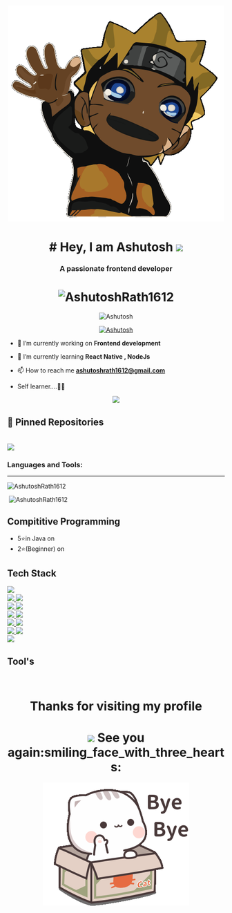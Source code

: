 

<p align="center"><img src="./assets/heyy.gif"></p>
<h1 align="center"> # Hey, I am Ashutosh <img src="https://raw.githubusercontent.com/MartinHeinz/MartinHeinz/master/wave.gif" width="30px"></h1>
<h3 align="center">A passionate frontend developer</h3>

<h1 align="center"> <img src="https://komarev.com/ghpvc/?username=AshutoshRath1612&label=Profile%20views&color=yellow&style=flat" alt="AshutoshRath1612" /> </h1>

<p align="center"><img src="http://github-readme-streak-stats.herokuapp.com?user=AshutoshRath1612&theme=highcontrast&hide_border=false" alt ="Ashutosh" />
  
<p align="center"> <a href=""><img src="https://github-profile-trophy.vercel.app/?username=AshutoshRath1612&theme=darkhub" alt="Ashutosh" /></a> </p> 


- 🔭 I’m currently working on **Frontend development**

- 🌱 I’m currently learning **React Native , NodeJs**

- 📫 How to reach me **ashutoshrath1612@gmail.com**

-   Self learner....🙌🙌

<p align="center"><img src="https://github.githubassets.com/images/spinners/octocat-spinner-64.gif"/></p>

## 📌 Pinned Repositories

<br>

<a href="https://github.com/AshutoshRath1612/Ashutosh-Portfolio">
  <img align="center" style="margin:0.5rem , font-weight:100%" src="https://github-readme-stats.vercel.app/api/pin/?username=AshutoshRath1612&repo=Ashutosh-Portfolio&title_color=ffffff&text_color=black&icon_color=c9fe01&bg_color=ffffff00" />
</a>

<h3 align="left">Languages and Tools:</h3>
<hr />

<p><img align="left" src="https://github-readme-stats.vercel.app/api/top-langs?username=AshutoshRath1612&show_icons=true&locale=en&layout=compact&bg_color=ffffff00" alt="AshutoshRath1612" /></p>

<br /> 

<p>&nbsp;<img  src="https://github-readme-stats.vercel.app/api?username=AshutoshRath1612&show_icons=true&locale=en&bg_color=ffffff00" alt="AshutoshRath1612" /></p>



## Compititive Programming 

- 5⭐in Java on 
    <a href="https://www.hackerrank.com/ashutoshrath1612">
    <img alt="" height="35px" src="https://img.shields.io/badge/-Hackerrank-2EC866?style=for-the-badge&logo=HackerRank&logoColor=white">
  </a><br/> 
- 2⭐(Beginner) on
   <a href="https://www.codechef.com/users/ashu_rath">
    <img alt="" height="35px" src="https://img.shields.io/badge/-CodeChef-5B4638?style=for-the-badge&logo=CodeChef&logoColor=white">
  </a><br/> 
<!-- <img height="35px" src="https://komarev.com/ghpvc/?username=AshutoshRath1612&label=Profile%20views&color=0e75b6&style=flat" alt="AshutoshRath1612" /> -->

## Tech Stack

<a href="https://reactnative.dev/">
    <img height="35px" src="https://img.shields.io/badge/React_Native-20232A?style=for-the-badge&logo=react&logoColor=61DAFB">
  </a><br/>
<a href="https://nextjs.org/">
    <img height="35px" src="https://img.shields.io/badge/next.js-000000?style=for-the-badge&logo=nextdotjs&logoColor=white">
  </a>
 <a href="https://reactjs.org/">
    <img height="35px" src="https://img.shields.io/badge/React-20232A?style=for-the-badge&logo=react&logoColor=61DAFB">
  </a><br/>
  <a href="https://html.com/">
    <img height="35px" src="https://img.shields.io/badge/HTML5-CA4245?style=for-the-badge&logo=html5&logoColor=white">
  </a>
  <a href="https://www.w3schools.com/css/">
   <img height="35px" src="https://img.shields.io/badge/CSS-8242bd?style=for-the-badge&logo=css3&logoColor=white"/>
  </a><br />
  <a href="https://tailwindcss.com/">
    <img height="35px" src="https://img.shields.io/badge/Tailwind_CSS-4a63b5?style=for-the-badge&logo=tailwind-css&logoColor=white">
  </a>
  <a href="https://getbootstrap.com/">
    <img height="35px" src="https://img.shields.io/badge/BOOTSTRAP-7700ff?style=for-the-badge&logo=bootstrap&logoColor=white">
  </a><br/>
  <a  href="https://www.javascript.com/">
    <img height="35px" src="https://img.shields.io/badge/JavaScript-yellow?style=for-the-badge&logo=javascript&logoColor=white">
  </a>
  <a  href="https://www.java.com/en/">
    <img height="35px" src="https://img.shields.io/badge/JAVA-ae5851?style=for-the-badge&logo=java&logoColor=F7DF1E">
  </a><br />
   <a  href="https://www.python.org/">
    <img height="35px" src="https://img.shields.io/badge/Python-ff8500?style=for-the-badge&logo=python&logoColor=white">
  </a>
   <a  href="https://jquery.com/">
    <img height="35px" src="https://img.shields.io/badge/Jquery-e03f1f?style=for-the-badge&logo=jquery&logoColor=white">
  </a><br />
  <a  href="https://nodejs.org/en/">
    <img height="35px" src="https://img.shields.io/badge/NodeJs-a2aa55?style=for-the-badge&logo=node.js&logoColor=white">
  </a><br />
  
   
## Tool's

<a><img height="35px" alt="" src="https://img.shields.io/badge/Visual_Studio_Code-0078D4?style=for-the-badge&logo=visual%20studio%20code&logoColor=white">
<a><img height="35px" alt="" src="https://img.shields.io/badge/GitHub-100000?style=for-the-badge&logo=github&logoColor=white">
<a><img height="35px" alt="" src="https://img.shields.io/badge/Eclipse-2C2255?style=for-the-badge&logo=eclipse&logoColor=white">
<a><img height="35px" alt="" src="https://img.shields.io/badge/Figma-F24E1E?style=for-the-badge&logo=figma&logoColor=white">
<a><img height="35px" alt="" src="https://img.shields.io/badge/prettier-1A2C34?style=for-the-badge&logo=prettier&logoColor=F7BA3E">
<a><img height="35px" alt="" src="https://img.shields.io/badge/Microsoft_Office-D83B01?style=for-the-badge&logo=microsoft-office&logoColor=white">
<a><img height="35px" alt="" src="https://img.shields.io/badge/Windows-0078D6?style=for-the-badge&logo=windows&logoColor=white">
<a><img height="35px" alt="" src="https://img.shields.io/badge/windows%20terminal-4D4D4D?style=for-the-badge&logo=windows%20terminal&logoColor=white">
<a><img height="35px" alt="" src="https://img.shields.io/badge/Google_chrome-4285F4?style=for-the-badge&logo=Google-chrome&logoColor=white"> 
  
<h1 align="center">   Thanks for visiting my profile <h1/>
<h1 align="center">	 <img src="https://raw.githubusercontent.com/MartinHeinz/MartinHeinz/master/wave.gif" width="30px">  See you again:smiling_face_with_three_hearts:</h1>

<p align="center"><img src="./assets/cute-wave.gif"></p>














































<!-- ### Hi there 👋 -->
<!-- # Hello, folks! <img src="https://raw.githubusercontent.com/MartinHeinz/MartinHeinz/master/wave.gif" width="30px">

[![Visits Badge](https://badges.pufler.dev/visits/AshutoshRath1612/AshutoshRath1612)](https://github.com/AshutoshRath1612)
[![Twitter Badge](https://img.shields.io/badge/Twitter-Profile-informational?style=flat&logo=twitter&logoColor=white&color=1CA2F1)](https://twitter.com/iam_doomaf)
[![LinkedIn Badge](https://img.shields.io/badge/LinkedIn-Profile-informational?style=flat&logo=linkedin&logoColor=white&color=0D76A8)](https://www.linkedin.com/in/ashutosh-rath-52370621a/) -->


<!-- - 🔭 I’m currently studying in ITER, Bhubaneswar -->
<!-- - 🌱 I’m currently learning ReactJs -->
<!-- - 📫 How to reach me: <br> Email: ashutoshrath1612@gmail.com <br> Linkedin: https://www.linkedin.com/in/ashutosh-rath-52370621a/ -->
<!-- - ⚡ Fun fact: You are in Github 😁😁 -->
<!-- - ✊ Self Learner  -->
<!-- - ☀️ Rising everyday higher than the last sunset -->
<!--
**AshutoshRath1612/AshutoshRath1612** is a ✨ _special_ ✨ repository because its `README.md` (this file) appears on your GitHub profile.

Here are some ideas to get you started:

- 👯 I’m looking to collaborate on ...
- 🤔 I’m looking for help with ...
- 💬 Ask me about ...
- 😄 Pronouns: ...
-->
<!-- ![visitors](https://visitor-badge.glitch.me/badge?page_id=${AshutoshRath1612}.${https://github.com/AshutoshRath1612/AshutoshRath1612.git}) -->

